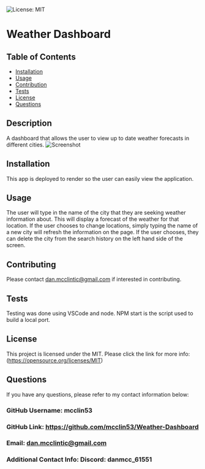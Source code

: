 
  ![License: MIT](https://img.shields.io/badge/License-MIT-yellow.svg)
  # Weather Dashboard
 
  ## Table of Contents

  - [Installation](#installation)
  - [Usage](#usage)
  - [Contribution](#contribution)
  - [Tests](#tests)
  - [License](#license)
  - [Questions](#questions)
  ## Description
A dashboard that allows the user to view up to date weather forecasts in different cities.
![Screenshot](https://github.com/mcclin53/)

  ## Installation
This app is deployed to render so the user can easily view the application.

  ## Usage
The user will type in the name of the city that they are seeking weather information about. This will display a forecast of the weather for that location.  If the user chooses to change locations, simply typing  the name of a new city will refresh the information on the page. If the user chooses, they can delete the city from the search history on the left hand side of the screen.

  ## Contributing
Please contact dan.mcclintic@gmail.com if interested in contributing.

  ## Tests
Testing was done using VSCode and node. NPM start is the script used to build a local port.

  ## License
This project is licensed under the MIT.
      Please click the link for more info: (https://opensource.org/licenses/MIT)

  ## Questions

  If you have any questions, please refer to my contact information below:

  ### GitHub Username: mcclin53

  ### GitHub Link: https://github.com/mcclin53/Weather-Dashboard

  ### Email: dan.mcclintic@gmail.com

  ### Additional Contact Info: Discord: danmcc_61551

